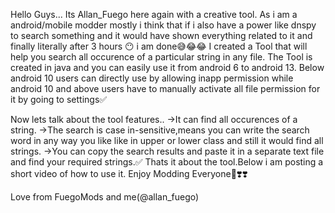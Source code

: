 Hello Guys...
Its Allan_Fuego here again with a creative tool.
As i am a android/mobile modder mostly i think that if i also have a power like dnspy to search something and it would have shown everything related to it and finally literally after 3 hours 😶 i am done😅😂😂
I created a Tool that will help you search all occurence of a particular string in any file.
The Tool is created in java and you can easily use it from android 6 to android 13.
Below android 10 users can directly use by allowing inapp permission while android 10 and above users have to manually activate all file permission for it by going to settings✅

Now lets talk about the tool features..
->It can find all occurences of a string.
->The search is case in-sensitive,means you can write the search word in any way you like like in upper or lower class and still it would find all strings.
->You can copy the search results and paste it in a separate text file and find your required strings.✅
Thats it about the tool.Below i am posting a short video of how to use it.
Enjoy Modding Everyone🥰❣️❣️

Love from FuegoMods and me(@allan_fuego)
